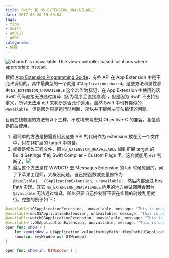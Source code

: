 ```yaml
---
title: Swift 和 NS_EXTENSION_UNAVAILABLE
date: 2017-06-20 19:30:04
tags:
- tips
- Swift
- WWDC17
- WWDC
categories:
- 编程
---
```


!['shared' is unavailable: Use view controller based solutions where appropriate instead.](http://wx1.sinaimg.cn/large/9b6450acgy1fgsia3aimjj20n103mq35.jpg)

根据 [App Extension Programming Guide](https://developer.apple.com/library/content/documentation/General/Conceptual/ExtensibilityPG/ExtensionOverview.html#//apple_ref/doc/uid/TP40014214-CH2-SW6)，有些 API 在 App Extension 中是不允许调用的，其中最典型的一个就是 `UIApplication.shared`。这些方法和属性都由 `NS_EXTENSION_UNAVAILABLE` 这个宏作为标记，在 App Extension 中使用的话 Swift 代码直接无法通过编译（因为程序会直接崩溃），但是因为 Swift 不支持宏定义，所以无法用 `#if` 来判断是否允许调用。虽然 Swift 中也有类似的 `@available`，但是因为只是运行时判断，所以并不能解决无法编译的问题。

目前曲线救国的方法有以下三种<!-- more -->，不过均未考虑对 Objective-C 的兼容，各位请斟酌后使用。

1. 最简单的方法是把需要用到这些 API 的代码作为 extension 放在另一个文件中，只在非扩展的 target 中包含。
2. 或者是修改工程文件，把 `NS_EXTENSION_UNAVAILABLE` 加到扩展 target 的 Build Settings 里的 Swift Compiler - Custom Flags 里。这样就能用 `#if` 判断了。![](http://wx3.sinaimg.cn/large/9b6450acgy1fgslugnclwj20jk05ijs3.jpg)
3. 最后这个方法是在 WWDC17 去 Messages Extension 的 lab 时候想到的，问了下苹果工程师，大概没问题。自己把函数或变量修饰为 `@available(...OSAplicationExtension, unavailable)`，然后内部通过 Key Path 实现。其它 `NS_EXTENSION_UNAVAILABLE` 适用的地方尝试调用会因为 `@available` 无法通过编译，所以只要自己控制好不要在实现的时候乱用就行。完整的例子如下：

```swift
@available(iOSApplicationExtension, unavailable, message: "This is unavailable: Use view controller based solutions where appropriate instead.")
@available(macOSApplicationExtension, unavailable, message: "This is unavailable: Use view controller based solutions where appropriate instead.")
@available(watchOSApplicationExtension, unavailable, message: "This is unavailable: Use view controller based solutions where appropriate instead.")
@available(tvOSApplicationExtension, unavailable, message: "This is unavailable: Use view controller based solutions where appropriate instead.")
open func show() {
    let keyWindow = UIApplication.value(forKeyPath: #keyPath(UIApplication.shared.keyWindow))
    show(in: keyWindow as? UIWindow)
}

open func show(in: UIWindow) { }
```
